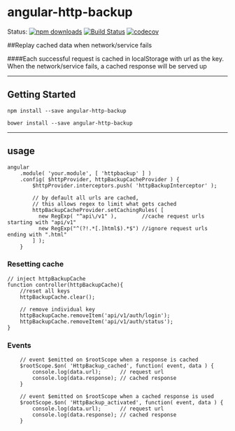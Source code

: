 # angular-http-backup

Status:
[![npm downloads](https://img.shields.io/npm/dm/angular-http-backup.svg?style=flat-square)](http://npm-stat.com/charts.html?package=angular-http-backup)
[![Build Status](https://travis-ci.org/zouhenry/angular-http-backup.svg?branch=master)](https://travis-ci.org/zouhenry/angular-http-backup)
[![codecov](https://codecov.io/gh/zouhenry/angular-http-backup/branch/master/graph/badge.svg)](https://codecov.io/gh/zouhenry/angular-http-backup)

##Replay cached data when network/service fails

####Each successful request is cached in localStorage with url as the key. When the network/service fails, a cached response will be served up

----------------------
Getting Started
----------------------
```
npm install --save angular-http-backup
```
```
bower install --save angular-http-backup
```

----------------------
usage
----------------------
```
angular
    .module( 'your.module', [ 'httpbackup' ] )
    .config( $httpProvider, httpBackupCacheProvider ) {
        $httpProvider.interceptors.push( 'httpBackupInterceptor' );
        
        // by default all urls are cached,
        // this allows regex to limit what gets cached
        httpBackupCacheProvider.setCachingRules( [
          new RegExp( "^api\/v1" ),        //cache request urls starting with "api/v1"
          new RegExp("^(?!.*[.]html$).*$") //ignore request urls ending with ".html"
        ] );
    }
```  

### Resetting cache
```
// inject httpBackupCache
function controller(httpBackupCache){
    //reset all keys
    httpBackupCache.clear();
    
    // remove individual key 
    httpBackupCache.removeItem('api/v1/auth/login');
    httpBackupCache.removeItem('api/v1/auth/status');
}
```

### Events
```
    // event $emitted on $rootScope when a response is cached
    $rootScope.$on( 'HttpBackup_cached', function( event, data ) {
        console.log(data.url);      // request url
        console.log(data.response); // cached response
    }    
    
    // event $emitted on $rootScope when a cached response is used
    $rootScope.$on( 'HttpBackup_activated', function( event, data ) {
        console.log(data.url);      // request url
        console.log(data.response); // cached response
    }
```